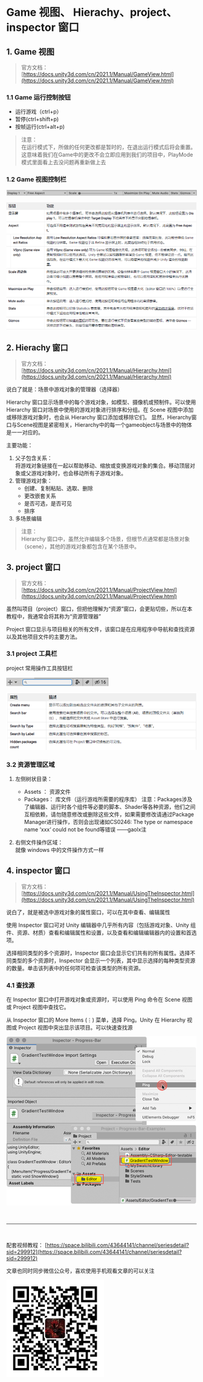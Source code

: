 # Game 视图、 Hierachy、project、inspector 窗口

## 1. Game 视图

> 官方文档：  
> [https://docs.unity3d.com/cn/2021.1/Manual/GameView.html](https://docs.unity3d.com/cn/2021.1/Manual/GameView.html)

### 1.1 Game 运行控制按钮

- 运行游戏（ctrl+p）
- 暂停(ctrl+shift+p)
- 按帧运行(ctrl+alt+p)

> 注意：  
> 在运行模式下，所做的任何更改都是暂时的，在退出运行模式后将会重置。这意味着我们在Game中的更改不会立即应用到我们的项目中，PlayMode模式里面看上去没问题再重新做上去

### 1.2 Game 视图控制栏

![](../../imgs/unity_gameCtrl.png)

![](../../imgs/unity_gameCtrl2.png)

## 2. Hierachy 窗口

> 官方文档：  
> [https://docs.unity3d.com/cn/2021.1/Manual/Hierarchy.html](https://docs.unity3d.com/cn/2021.1/Manual/Hierarchy.html)

说白了就是：场景中游戏对象的管理器（选择器）

Hierarchy 窗口显示场景中的每个游戏对象，如模型、摄像机或预制件。可以使用 Hierarchy 窗口对场景中使用的游戏对象进行排序和分组。在 Scene 视图中添加或移除游戏对象时，也会从 Hierarchy 窗口添加或移除它们。
显然，Hierarchy窗口与Scene视图是紧密相关，Hierarchy中的每一个gameobject与场景中的物体是一一对应的。

主要功能：

1. 父子包含关系：  
   将游戏对象链接在一起以帮助移动、缩放或变换游戏对象的集合。移动顶层对象或父游戏对象时，也会移动所有子游戏对象。
2. 管理游戏对象：
   - 创建、复制粘贴、选取、删除
   - 更改嵌套关系
   - 是否可选，是否可见
   - 排序
3. 多场景编辑

> 注意：  
> Hierarchy 窗口中，虽然允许编辑多个场景，但根节点通常都是场景对象（scene），其他的游戏对象都包含在某个场景中。

## 3. project 窗口

> 官方文档：  
> [https://docs.unity3d.com/cn/2021.1/Manual/ProjectView.html](https://docs.unity3d.com/cn/2021.1/Manual/ProjectView.html)

虽然叫项目（project）窗口，但把他理解为“资源”窗口，会更贴切些，所以在本教程中，我通常会将其称为“资源管理器”

Project 窗口显示与项目相关的所有文件，该窗口是在应用程序中导航和查找资源以及其他项目文件的主要方法。

### 3.1 project 工具栏

project 常用操作工具按钮栏

![](../../imgs/unity_ProjectTool.png)

![](../../imgs/unity_ProjectTool1.png)

### 3.2 资源管理区域

1. 左侧树状目录：

   - Assets ： 资源文件
   - Packages： 库文件（运行游戏所需要的程序库）
   注意：Packages涉及了编辑器、运行时各个组件等必要的脚本、Shader等各种资源，他们之间互相依赖，请勿随意修改或删除这些文件，如果需要修改请通过Package Manager进行操作，否则会出现诸如CS0246: The type or namespace name ‘xxx‘ could not be found等错误  ——gaolx注

2. 右侧文件操作区域：  
   就像 windows 中的文件操作方式一样

## 4. inspector 窗口

> 官方文档：  
> [https://docs.unity3d.com/cn/2021.1/Manual/UsingTheInspector.html](https://docs.unity3d.com/cn/2021.1/Manual/UsingTheInspector.html)

说白了，就是被选中游戏对象的属性窗口，可以在其中查看、编辑属性

使用 Inspector 窗口可对 Unity 编辑器中几乎所有内容（包括游戏对象、Unity 组件、资源、材质）查看和编辑属性和设置，以及查看和编辑编辑器内的设置和首选项。

选择相同类型的多个资源时，Inspector 窗口会显示它们共有的所有属性。选择不同类型的多个资源时，Inspector 会显示一个列表，其中显示选择的每种类型资源的数量。单击该列表中的任何项可检查该类型的所有资源。

### 4.1 查找源

在 Inspector 窗口中打开游戏对象或资源时，可以使用 Ping 命令在 Scene 视图或 Project 视图中查找它。

从 Inspector 窗口的 More Items (⋮) 菜单，选择 Ping。Unity 在 Hierarchy 视图或 Project 视图中突出显示该项目。可以快速查找源

![](../../imgs/unity_查找源.png)

<br>
<hr>
<br>

配套视频教程：
[https://space.bilibili.com/43644141/channel/seriesdetail?sid=299912](https://space.bilibili.com/43644141/channel/seriesdetail?sid=299912)

文章也同时同步微信公众号，喜欢使用手机观看文章的可以关注

![](../../imgs/微信公众号二维码.jpg)
